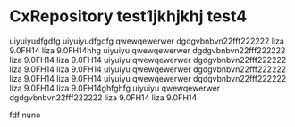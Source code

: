 # CxRepository test1jkhjkhj test4


uiyuiyudfgdfg uiyuiyudfgdfg
qwewqewerwer dgdgvbnbvn22fff222222
liza 9.0FH14 liza 9.0FH14hhg
uiyuiyu qwewqewerwer dgdgvbnbvn22fff222222 liza 9.0FH14 liza 9.0FH14
uiyuiyu qwewqewerwer dgdgvbnbvn22fff222222 liza 9.0FH14 liza 9.0FH14
uiyuiyu qwewqewerwer dgdgvbnbvn22fff222222 liza 9.0FH14 liza 9.0FH14
uiyuiyu qwewqewerwer dgdgvbnbvn22fff222222 liza 9.0FH14 liza 9.0FH14ghfghfg
uiyuiyu qwewqewerwer dgdgvbnbvn22fff222222 liza 9.0FH14 liza 9.0FH14

fdf
nuno  
